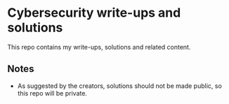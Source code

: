 # Cybersecurity write-ups and solutions

This repo contains my write-ups, solutions and related content.

## Notes

- As suggested by the creators, solutions should not be made public, so this repo will be private.
